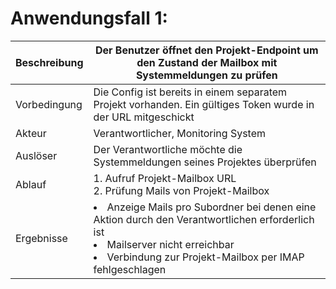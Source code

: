 # Anwendungsfall 1: 

| Beschreibung | Der Benutzer öffnet den Projekt-Endpoint um den Zustand der Mailbox mit Systemmeldungen zu prüfen |
| ------------- | --- |
| Vorbedingung | Die Config ist bereits in einem separatem Projekt vorhanden. Ein gültiges Token wurde in der URL mitgeschickt |
| Akteur | Verantwortlicher, Monitoring System |
| Auslöser | Der Verantwortliche möchte die Systemmeldungen seines Projektes überprüfen |
| Ablauf | 1. Aufruf Projekt-Mailbox URL <br/> 2. Prüfung Mails von Projekt-Mailbox |
| Ergebnisse | <li>Anzeige Mails pro Subordner bei denen eine Aktion durch den Verantwortlichen erforderlich ist</li> <li>Mailserver nicht erreichbar</li> <li>Verbindung zur Projekt-Mailbox per IMAP fehlgeschlagen</li> |
